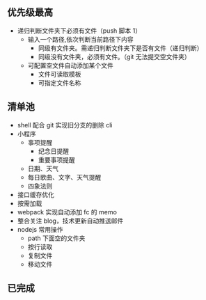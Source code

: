 ## 优先级最高

- 递归判断文件夹下必须有文件（push 脚本 1）
  - 输入一个路径,依次判断当前路径下内容
    - 同级有文件夹。需递归判断文件夹下是否有文件（递归判断）
    - 同级没有文件夹，必须有文件。（git 无法提交空文件夹）
  - 可配置空文件自动添加某个文件
    - 文件可读取模板
    - 可指定文件名称

## 清单池

- shell 配合 git 实现旧分支的删除 cli
- 小程序
  - 事项提醒
    - 纪念日提醒
    - 重要事项提醒
  - 日期、天气
  - 每日歌曲、文字、天气提醒
  - 四象法则
- 接口缓存优化
- 按需加载
- webpack 实现自动添加 fc 的 memo
- 整合关注 blog，技术更新自动推送邮件
- nodejs 常用操作
  - path 下面空的文件夹
  - 按行读取
  - 复制文件
  - 移动文件

## 已完成
